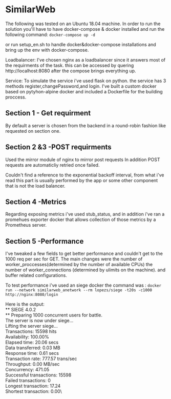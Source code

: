# SimilarWeb
The following was tested on an Ubuntu 18.04 machine.
In order to run the solution you'll have to have
docker-compose & docker installed and run the following command:
`docker-compose up -d `

or run setup_en.sh  to handle docker&docker-compose installations and 
bring up the env with docker-compose.

Loadbalancer:
I've chosen nginx as a loadbalancer since it answers most of the requirments of the task.
this can be accessed by quering http://localhost:8080 after the compose brings everything up.

Service:
To simulate the service i've used flask on python.
the service has 3 methods register,changePassword,and login.
I've built a custom docker based on pytyhon-alpine docker
and included a Dockerfile for the building proccess.

## Section 1 - Get requirment
By default a server is chosen from the backend in a round-robin fashion like requested on section one.

## Section 2 &3 -POST requirments
Used the mirror module of nginx to mirror post requests
In addition POST requests are automaticliy retried once failed.

Couldn't find a reference to the exponential backoff interval,
from what i've read this part is usually performed by the app or some other 
component that is not the load balancer.

## Section 4 -Metrics 
Regarding exposing metrics i've used stub_status,
and in addition i've ran a promehues exporter docker that allows collection of those metrics by a Prometheus server.

## Section 5 -Performance
I've tweaked a few fields to get better performance and couldn't get to the 1000 req per sec for GET.
The main changes were the number of worker_proccesses(determined by the number of available CPUs)
the number of worker_connections (determined by ulimits on the machine).
and buffer related configurations.

To test performance i've used an siege docker 
the command was : 
`docker run --network similarweb_anetwork --rm lopezs/siege -t20s -c1000 http://nginx:8080/login`

Here is the output:
<br> ** SIEGE 4.0.2 </br>
 ** Preparing 1000 concurrent users for battle.\
The server is now under siege...\
Lifting the server siege...\
Transactions:                  15598 hits\
Availability:                 100.00%\
Elapsed time:                  20.06 secs\
Data transferred:               0.03 MB\
Response time:                  0.61 secs\
Transaction rate:             777.57 trans/sec\
Throughput:                     0.00 MB/sec\
Concurrency:                  471.05\
Successful transactions:       15598\
Failed transactions:               0\
Longest transaction:           17.24\
Shortest transaction:           0.00\

